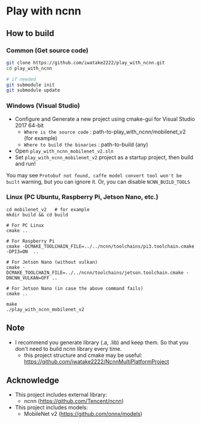 # Play with ncnn
## How to build
### Common (Get source code)
```sh
git clone https://github.com/iwatake2222/play_with_ncnn.git
cd play_with_ncnn

# if needed
git submodule init
git submodule update
```

### Windows (Visual Studio)
- Configure and Generate a new project using cmake-gui for Visual Studio 2017 64-bit
	- `Where is the source code` : path-to-play_with_ncnn/mobilenet_v2	(for example)
	- `Where to build the binaries` : path-to-build	(any)
- Open `play_with_ncnn_mobilenet_v2.sln`
- Set `play_with_ncnn_mobilenet_v2` project as a startup project, then build and run!

You may see `Protobuf not found, caffe model convert tool won't be built` warning, but you can ignore it. Or, you can disable `NCNN_BUILD_TOOLS`

### Linux (PC Ubuntu, Raspberry Pi, Jetson Nano, etc.)
```
cd mobilenet_v2   # for example
mkdir build && cd build

# For PC Linux
cmake ..

# For Raspberry Pi
cmake -DCMAKE_TOOLCHAIN_FILE=../../ncnn/toolchains/pi3.toolchain.cmake -DPI3=ON  ..

# For Jetson Nano (without vulkan)
cmake -DCMAKE_TOOLCHAIN_FILE=../../ncnn/toolchains/jetson.toolchain.cmake -DNCNN_VULKAN=OFF ..

# For Jetson Nano (in case the above command fails)
cmake ..

make
./play_with_ncnn_mobilenet_v2
```

## Note
- I recommend you generate library (.a, .lib) and keep them. So that you don't need to build ncnn library every time.
	- this project structure and cmake may be useful: https://github.com/iwatake2222/NcnnMultiPlatformProject

## Acknowledge
- This project includes external library:
	- ncnn (https://github.com/Tencent/ncnn)
- This project includes models:
	- MobileNet v2 (https://github.com/onnx/models)


